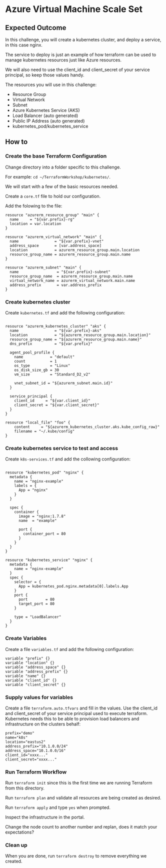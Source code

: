 # Azure Virtual Machine Scale Set

## Expected Outcome

In this challenge, you will create a kubernetes cluster, and deploy a service, in this case nginx.

The service to deploy is just an  example of how terraform can be used to manage kubernetes resources just like Azure resources.

We will also need to use the client_id and client_secret of your service principal, so keep those values handy.


The resources you will use in this challenge:

- Resource Group
- Virtual Network
- Subnet
- Azure Kubernetes Service (AKS)
- Load Balancer (auto generated)
- Public IP Address (auto generated)
- kubernetes_pod/kubernetes_service

## How to

### Create the base Terraform Configuration

Change directory into a folder specific to this challenge.

For example: `cd ~/TerraformWorkshop/kubernetes/`.

We will start with a few of the basic resources needed.

Create a `core.tf` file to hold our configuration.

Add the folowing to the file:

```hcl
resource "azurerm_resource_group" "main" {
  name     = "${var.prefix}-rg"
  location = var.location
}

resource "azurerm_virtual_network" "main" {
  name                = "${var.prefix}-vnet"
  address_space       = [var.address_space]
  location            = azurerm_resource_group.main.location
  resource_group_name = azurerm_resource_group.main.name
}

resource "azurerm_subnet" "main" {
  name                 = "${var.prefix}-subnet"
  resource_group_name  = azurerm_resource_group.main.name
  virtual_network_name = azurerm_virtual_network.main.name
  address_prefix       = var.address_prefix
}

```
### Create kubernetes cluster

Create `kubernetes.tf` and add the following configuration:

```

resource "azurerm_kubernetes_cluster" "aks" {
  name                = "${var.prefix}-aks"
  location            = "${azurerm_resource_group.main.location}"
  resource_group_name = "${azurerm_resource_group.main.name}"
  dns_prefix          = "${var.prefix}"

  agent_pool_profile {
    name            = "default"
    count           = 1
    os_type         = "Linux"
    os_disk_size_gb = 30
    vm_size         = "Standard_D2_v2"

    vnet_subnet_id = "${azurerm_subnet.main.id}"
  }

  service_principal {
    client_id     = "${var.client_id}"
    client_secret = "${var.client_secret}"
  }
}

resource "local_file" "foo" {
    content     = "${azurerm_kubernetes_cluster.aks.kube_config_raw}"
    filename = "~/.kube/config"
}

```
### Create kubernetes service to test and access

Create `k8s-services.tf` and add the collowing configuration:

```

resource "kubernetes_pod" "nginx" {
  metadata {
    name = "nginx-example"
    labels = {
      App = "nginx"
    }
  }

  spec {
    container {
      image = "nginx:1.7.8"
      name  = "example"

      port {
        container_port = 80
      }
    }
  }
}

resource "kubernetes_service" "nginx" {
  metadata {
    name = "nginx-example"
  }
  spec {
    selector = {
      App = kubernetes_pod.nginx.metadata[0].labels.App
    }
    port {
      port        = 80
      target_port = 80
    }

    type = "LoadBalancer"
  }
}
```



### Create Variables

Create a file `variables.tf` and add the following configuration:

```
variable "prefix" {}
variable "location" {}
variable "address_space" {}
variable "address_prefix" {}
variable "name" {}
variable "client_id" {}
variable "client_secret" {}

```

### Supply values for variables

Create a file `terraform.auto.tfvars` and fill in the values.  Use the client_id and client_secret of your service principal used to execute terraform.  Kubernetes needs this to be able to provision load balancers and infrastructure on the clusters behalf:

```
prefix="demo"
name="k8s"
location="eastus2"
address_prefix="10.1.0.0/24"
address_space="10.1.0.0/16"
client_id="xxxx..."
client_secret="xxxx..."
```


### Run Terraform Workflow

Run `terraform init` since this is the first time we are running Terraform from this directory.

Run `terraform plan` and validate all resources are being created as desired.

Run `terraform apply` and type `yes` when prompted.

Inspect the infrastructure in the portal.

Change the node count to another number and replan, does it match your expectations?

### Clean up

When you are done, run `terraform destroy` to remove everything we created.

